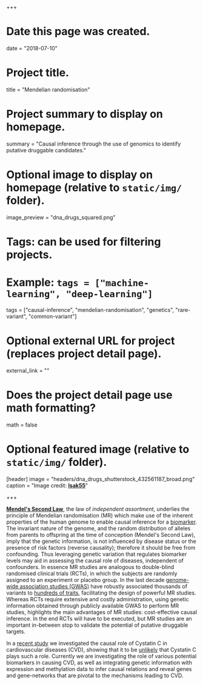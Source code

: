 +++
# Date this page was created.
date = "2018-07-10"

# Project title.
title = "Mendelian randomisation"

# Project summary to display on homepage.
summary = "Causal inference through the use of genomics to identify putative druggable candidates."

# Optional image to display on homepage (relative to `static/img/` folder).
image_preview = "dna_drugs_squared.png"

# Tags: can be used for filtering projects.
# Example: `tags = ["machine-learning", "deep-learning"]`
tags = ["causal-inference", "mendelian-randomisation", "genetics", "rare-variant", "common-variant"]

# Optional external URL for project (replaces project detail page).
external_link = ""

# Does the project detail page use math formatting?
math = false

# Optional featured image (relative to `static/img/` folder).
[header]
image = "headers/dna_drugs_shutterstock_432561187_broad.png"
caption = "Image credit: [**Isak55**](https://www.shutterstock.com/g/isak55)"

+++

[**Mendel's Second Law**](https://en.wikipedia.org/wiki/Mendelian_inheritance), the law of _independent assortment_, underlies the principle of Mendelian randomisation (MR) which make use of the inherent properties of the human genome to enable causal inference for a [biomarker](https://www.bmj.com/content/330/7499/1076). The invariant nature of the genome, and the random distribution of alleles from parents to offspring at the time of conception (Mendel's Second Law), imply that the genetic information, is not influenced by disease status or the presence of risk factors (reverse causality); therefore it should be free from confounding. Thus leveraging genetic variation that regulates biomarker levels may aid in assessing the causal role of diseases, independent of confounders. In essence MR studies are analogous to double-blind randomised clinical trials (RCTs), in which the subjects are randomly assigned to an experiment or placebo group. In the last decade [genome-wide association studies (GWAS)](https://jamanetwork.com/journals/jama/article-abstract/181647) have robustly associated thousands of variants to [hundreds of traits](http://www.pnas.org/content/106/23/9362), facilitating the design of powerful MR studies. Whereas RCTs require extensive and costly administration, using genetic information obtained through publicly available GWAS to perform MR studies, highlights the main advantages of MR studies: cost-effective causal inference. In the end RCTs will have to be executed, but MR studies are an important in-between stop to validate the potential of putative druggable targets.

In a [recent study](http://www.onlinejacc.org/content/68/9/934?_ga=2.188460961.804184816.1531233557-184207684.1531233557) we investigated the causal role of Cystatin C in cardiovascular diseases (CVD), showing that it to be [unlikely](http://www.acc.org/latest-in-cardiology/journal-scans/2016/08/22/15/37/cystatin-c-and-cardiovascular-disease) that Cystatin C plays such a role. Currently we are investigating the role of various potential biomarkers in causing CVD, as well as integrating genetic information with expression and methylation data to infer causal relations and reveal genes and gene-networks that are pivotal to the mechanisms leading to CVD.
